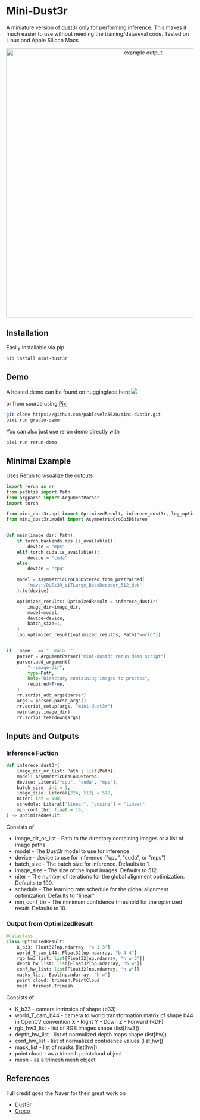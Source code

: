# Mini-Dust3r
A miniature version of [dust3r](https://github.com/naver/dust3r) only for performing inference.
This makes it much easier to use without needing the training/data/eval code. Tested on Linux and Apple Silicon Macs
<p align="center">
  <img src="media/mini-dust3r.gif" alt="example output" width="720" />
</p>


## Installation
Easily installable via pip
```bash
pip install mini-dust3r
```

## Demo
A hosted demo can be found on huggingface here <a href='https://huggingface.co/spaces/pablovela5620/mini-dust3r'><img src='https://img.shields.io/badge/%F0%9F%A4%97%20Hugging%20Face-Spaces-blue'></a>

or from source using [Pixi](http://pixi.sh)

``` bash
git clone https://github.com/pablovela5620/mini-dust3r.git
pixi run gradio-demo
```

You can also just use rerun demo directly with
```bash
pixi run rerun-demo
```

## Minimal Example
Uses [Rerun](http://rerun.io/) to visualize the outputs

```python
import rerun as rr
from pathlib import Path
from argparse import ArgumentParser
import torch

from mini_dust3r.api import OptimizedResult, inferece_dust3r, log_optimized_result
from mini_dust3r.model import AsymmetricCroCo3DStereo


def main(image_dir: Path):
    if torch.backends.mps.is_available():
        device = "mps"
    elif torch.cuda.is_available():
        device = "cuda"
    else:
        device = "cpu"

    model = AsymmetricCroCo3DStereo.from_pretrained(
        "naver/DUSt3R_ViTLarge_BaseDecoder_512_dpt"
    ).to(device)

    optimized_results: OptimizedResult = inferece_dust3r(
        image_dir=image_dir,
        model=model,
        device=device,
        batch_size=1,
    )
    log_optimized_result(optimized_results, Path("world"))


if __name__ == "__main__":
    parser = ArgumentParser("mini-dust3r rerun demo script")
    parser.add_argument(
        "--image-dir",
        type=Path,
        help="Directory containing images to process",
        required=True,
    )
    rr.script_add_args(parser)
    args = parser.parse_args()
    rr.script_setup(args, "mini-dust3r")
    main(args.image_dir)
    rr.script_teardown(args)
```

## Inputs and Outputs

### Inference Fuction

```python
def inferece_dust3r(
    image_dir_or_list: Path | list[Path],
    model: AsymmetricCroCo3DStereo,
    device: Literal["cpu", "cuda", "mps"],
    batch_size: int = 1,
    image_size: Literal[224, 512] = 512,
    niter: int = 100,
    schedule: Literal["linear", "cosine"] = "linear",
    min_conf_thr: float = 10,
) -> OptimizedResult:
```
Consists of
* image_dir_or_list - Path to the directory containing images or a list of image paths
* model - The Dust3r model to use for inference
* device - device to use for inference ("cpu", "cuda", or "mps")
* batch_size - The batch size for inference. Defaults to 1.
* image_size - The size of the input images. Defaults to 512.
* niter - The number of iterations for the global alignment optimization. Defaults to 100.
* schedule - The learning rate schedule for the global alignment optimization. Defaults to "linear"
* min_conf_thr - The minimum confidence threshold for the optimized result. Defaults to 10.

### Output from OptimizedResult

```python
@dataclass
class OptimizedResult:
    K_b33: Float32[np.ndarray, "b 3 3"]
    world_T_cam_b44: Float32[np.ndarray, "b 4 4"]
    rgb_hw3_list: list[Float32[np.ndarray, "h w 3"]]
    depth_hw_list: list[Float32[np.ndarray, "h w"]]
    conf_hw_list: list[Float32[np.ndarray, "h w"]]
    masks_list: Bool[np.ndarray, "h w"]
    point_cloud: trimesh.PointCloud
    mesh: trimesh.Trimesh
```
Consists of
* K_b33 - camera intrinsics of shape (b33)
* world_T_cam_b44 - camera to world transformation matrix of shape b44
     in OpenCV convention X - Right Y - Down Z - Forward (RDF)
* rgb_hw3_list - list of RGB images shape (list[hw3])
* depth_hw_list - list of normalized depth maps shape (list[hw])
* conf_hw_list - list of normalized confidence values (list[hw])
* mask_list - list of masks (list[hw])
* point cloud - as a trimesh pointcloud object
* mesh - as a trimesh mesh object

## References
Full credit goes the Naver for their great work on
* [Dust3r](https://github.com/naver/dust3r)
* [Croco](https://github.com/naver/croco)
